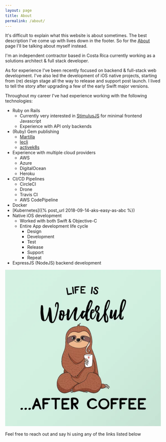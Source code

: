 ```yaml
---
layout: page
title: About
permalink: /about/
---
```


It's difficult to explain what this website is about sometimes. The best description I've come up with lives down in the footer. So for the [About](/about) page I'll be talking about myself instead.

I'm an independent contractor based in Costa Rica currently working as a solutions architect & full stack developer.

As for experience I've been recently focused on backend & full-stack web development. I've also led the development of iOS native projects, starting from (re) design stage all the way to release and support post launch. I lived to tell the story after upgrading a few of the early Swift major versions.

Throughout my career I've had experience working with the following technologies:

 * Ruby on Rails
    * Currently very interested in [StimulusJS](https://stimulusjs.org/) for minimal frontend Javascript
    * Experience with API only backends
 * (Ruby) Gem publishing
    * [Martilla](https://github.com/fdoxyz/martilla)
    * [lecli](https://rubygems.org/gems/lecli)
    * [activek8s](https://rubygems.org/gems/activek8s)
 * Experience with multiple cloud providers
    * AWS
    * Azure
    * DigitalOcean
    * Heroku
 * CI/CD Pipelines
    * CircleCI
    * Drone
    * Travis CI
    * AWS CodePipeline
 * Docker
 * [Kubernetes]({% post_url 2018-09-14-aks-easy-as-abc %})
 * Native iOS development
    * Worked with both Swift & Objective-C
    * Entire App development life cycle
      * Design
      * Development
      * Test
      * Release
      * Support
      * Repeat
 * ExpressJS (NodeJS) backend development

 ![Coffee Sloth](/assets/coffee-sloth.png "Coffee Sloth")

Feel free to reach out and say hi using any of the links listed below

